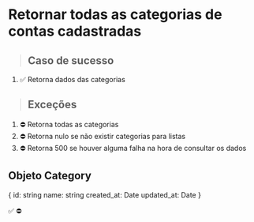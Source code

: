 # Retornar todas as categorias de contas cadastradas

> ## Caso de sucesso

1. ✅ Retorna dados das categorias

> ## Exceções
1. ⛔ Retorna todas as categorias
2. ⛔ Retorna nulo se não existir categorias para listas
3. ⛔ Retorna 500 se houver alguma falha na hora de consultar os dados


## Objeto Category
{
  	id: string
    name: string
    created_at: Date
    updated_at: Date
}

✅
⛔